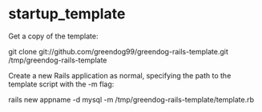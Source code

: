 startup_template
================

Get a copy of the template:

git clone git://github.com/greendog99/greendog-rails-template.git /tmp/greendog-rails-template

Create a new Rails application as normal, specifying the path to the template script with the -m flag:

rails new appname -d mysql -m /tmp/greendog-rails-template/template.rb
